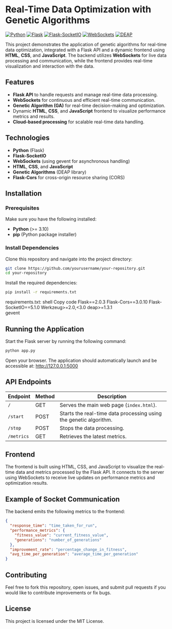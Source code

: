 # Real-Time Data Optimization with Genetic Algorithms

[![Python](https://img.shields.io/badge/Python-3.10-blue)](https://www.python.org/)
[![Flask](https://img.shields.io/badge/Flask-2.0.3-green)](https://flask.palletsprojects.com/)
[![Flask-SocketIO](https://img.shields.io/badge/Flask--SocketIO-5.1.0-yellow)](https://flask-socketio.readthedocs.io/)
[![WebSockets](https://img.shields.io/badge/WebSockets-gevent-blue)](https://gevent.org/)
[![DEAP](https://img.shields.io/badge/DEAP-1.3.1-orange)](https://deap.readthedocs.io/)

This project demonstrates the application of genetic algorithms for real-time data optimization, integrated with a Flask API and a dynamic frontend using **HTML**, **CSS**, and **JavaScript**. The backend utilizes **WebSockets** for live data processing and communication, while the frontend provides real-time visualization and interaction with the data.

## Features

- **Flask API** to handle requests and manage real-time data processing.
- **WebSockets** for continuous and efficient real-time communication.
- **Genetic Algorithm (GA)** for real-time decision-making and optimization.
- Dynamic **HTML**, **CSS**, and **JavaScript** frontend to visualize performance metrics and results.
- **Cloud-based processing** for scalable real-time data handling.

## Technologies

- **Python** (Flask)
- **Flask-SocketIO**
- **WebSockets** (using gevent for asynchronous handling)
- **HTML**, **CSS**, and **JavaScript**
- **Genetic Algorithms** (DEAP library)
- **Flask-Cors** for cross-origin resource sharing (CORS)

## Installation

### Prerequisites

Make sure you have the following installed:

- **Python** (>= 3.10)
- **pip** (Python package installer)

### Install Dependencies

Clone this repository and navigate into the project directory:

```bash
git clone https://github.com/yourusername/your-repository.git
cd your-repository
```
Install the required dependencies:

```bash
pip install -r requirements.txt
```

requirements.txt:
shell
Copy code
Flask==2.0.3
Flask-Cors==3.0.10
Flask-SocketIO==5.1.0
Werkzeug>=2.0,<3.0
deap>=1.3.1  
gevent

## Running the Application
Start the Flask server by running the following command:

```bash
python app.py
```

Open your browser. The application should automatically launch and be accessible at:
http://127.0.0.1:5000

## API Endpoints

| Endpoint       | Method | Description                                                       |
|----------------|--------|-------------------------------------------------------------------|
| `/`            | GET    | Serves the main web page (`index.html`).                         |
| `/start`       | POST   | Starts the real-time data processing using the genetic algorithm. |
| `/stop`        | POST   | Stops the data processing.                                        |
| `/metrics`     | GET    | Retrieves the latest metrics.                                     |

## Frontend
The frontend is built using HTML, CSS, and JavaScript to visualize the real-time data and metrics processed by the Flask API. 
It connects to the server using WebSockets to receive live updates on performance metrics and optimization results.

## Example of Socket Communication
The backend emits the following metrics to the frontend:

```json
{
  "response_time": "time_taken_for_run",
  "performance_metrics": {
    "fitness_value": "current_fitness_value",
    "generations": "number_of_generations"
  },
  "improvement_rate": "percentage_change_in_fitness",
  "avg_time_per_generation": "average_time_per_generation"
}
```

## Contributing
Feel free to fork this repository, open issues, and submit pull requests if you would like to contribute improvements or fix bugs.

## License
This project is licensed under the MIT License.
